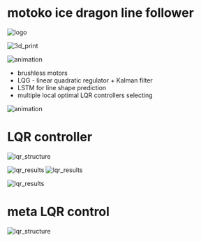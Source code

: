 # motoko ice dragon line follower

![logo](doc/images/ice_dragon_logo.jpg)

![3d_print](doc/images/robot/robot_0_b.jpg)


![animation](doc/images/robot_lqr.gif)

- brushless motors
- LQG - linear quadratic regulator + Kalman filter
- LSTM for line shape prediction
- multiple local optimal LQR controllers selecting

![animation](doc/images/robot_mlqr.gif)

 
# LQR controller

![lqr_structure](doc/diagrams/control-lqri_synth.png)

![lqr_results](simulations/lqr_controller/results/poles.png)
![lqr_results](simulations/lqr_controller/results/poles_mesh_cl.png)

![lqr_results](simulations/lqr_controller/results/closed_loop_response.png)

# meta LQR control
![lqr_structure](doc/diagrams/control-mlqri.png)
